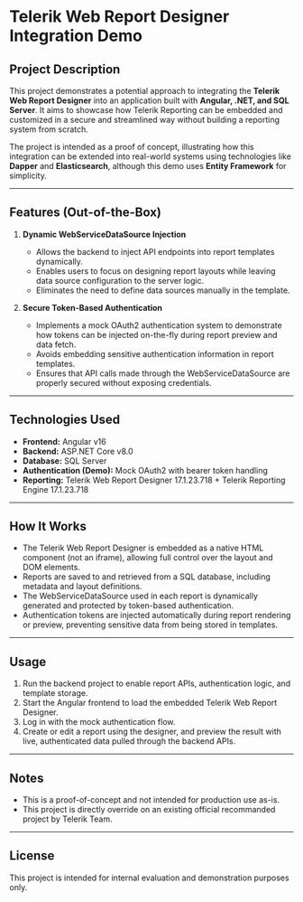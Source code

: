 # Telerik Web Report Designer Integration Demo

## Project Description

This project demonstrates a potential approach to integrating the **Telerik Web Report Designer** into an application built with **Angular, .NET, and SQL Server**. It aims to showcase how Telerik Reporting can be embedded and customized in a secure and streamlined way without building a reporting system from scratch.

The project is intended as a proof of concept, illustrating how this integration can be extended into real-world systems using technologies like **Dapper** and **Elasticsearch**, although this demo uses **Entity Framework** for simplicity.

---

## Features (Out-of-the-Box)

1. **Dynamic WebServiceDataSource Injection**

   - Allows the backend to inject API endpoints into report templates dynamically.
   - Enables users to focus on designing report layouts while leaving data source configuration to the server logic.
   - Eliminates the need to define data sources manually in the template.

2. **Secure Token-Based Authentication**
   - Implements a mock OAuth2 authentication system to demonstrate how tokens can be injected on-the-fly during report preview and data fetch.
   - Avoids embedding sensitive authentication information in report templates.
   - Ensures that API calls made through the WebServiceDataSource are properly secured without exposing credentials.

---

## Technologies Used

- **Frontend:** Angular v16
- **Backend:** ASP.NET Core v8.0
- **Database:** SQL Server
- **Authentication (Demo):** Mock OAuth2 with bearer token handling
- **Reporting:** Telerik Web Report Designer 17.1.23.718 + Telerik Reporting Engine 17.1.23.718

---

## How It Works

- The Telerik Web Report Designer is embedded as a native HTML component (not an iframe), allowing full control over the layout and DOM elements.
- Reports are saved to and retrieved from a SQL database, including metadata and layout definitions.
- The WebServiceDataSource used in each report is dynamically generated and protected by token-based authentication.
- Authentication tokens are injected automatically during report rendering or preview, preventing sensitive data from being stored in templates.

---

## Usage

1. Run the backend project to enable report APIs, authentication logic, and template storage.
2. Start the Angular frontend to load the embedded Telerik Web Report Designer.
3. Log in with the mock authentication flow.
4. Create or edit a report using the designer, and preview the result with live, authenticated data pulled through the backend APIs.

---

## Notes

- This is a proof-of-concept and not intended for production use as-is.
- This project is directly override on an existing official recommanded project by Telerik Team.

---

## License

This project is intended for internal evaluation and demonstration purposes only.
